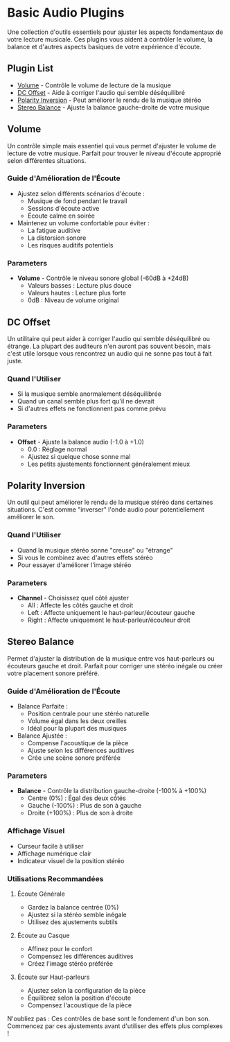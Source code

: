 # Basic Audio Plugins

Une collection d'outils essentiels pour ajuster les aspects fondamentaux de votre lecture musicale. Ces plugins vous aident à contrôler le volume, la balance et d'autres aspects basiques de votre expérience d'écoute.

## Plugin List

- [Volume](#volume) - Contrôle le volume de lecture de la musique
- [DC Offset](#dc-offset) - Aide à corriger l'audio qui semble déséquilibré
- [Polarity Inversion](#polarity-inversion) - Peut améliorer le rendu de la musique stéréo
- [Stereo Balance](#stereo-balance) - Ajuste la balance gauche-droite de votre musique

## Volume

Un contrôle simple mais essentiel qui vous permet d'ajuster le volume de lecture de votre musique. Parfait pour trouver le niveau d'écoute approprié selon différentes situations.

### Guide d'Amélioration de l'Écoute
- Ajustez selon différents scénarios d'écoute :
  - Musique de fond pendant le travail
  - Sessions d'écoute active
  - Écoute calme en soirée
- Maintenez un volume confortable pour éviter :
  - La fatigue auditive
  - La distorsion sonore
  - Les risques auditifs potentiels

### Parameters
- **Volume** - Contrôle le niveau sonore global (-60dB à +24dB)
  - Valeurs basses : Lecture plus douce
  - Valeurs hautes : Lecture plus forte
  - 0dB : Niveau de volume original

## DC Offset

Un utilitaire qui peut aider à corriger l'audio qui semble déséquilibré ou étrange. La plupart des auditeurs n'en auront pas souvent besoin, mais c'est utile lorsque vous rencontrez un audio qui ne sonne pas tout à fait juste.

### Quand l'Utiliser
- Si la musique semble anormalement déséquilibrée
- Quand un canal semble plus fort qu'il ne devrait
- Si d'autres effets ne fonctionnent pas comme prévu

### Parameters
- **Offset** - Ajuste la balance audio (-1.0 à +1.0)
  - 0.0 : Réglage normal
  - Ajustez si quelque chose sonne mal
  - Les petits ajustements fonctionnent généralement mieux

## Polarity Inversion

Un outil qui peut améliorer le rendu de la musique stéréo dans certaines situations. C'est comme "inverser" l'onde audio pour potentiellement améliorer le son.

### Quand l'Utiliser
- Quand la musique stéréo sonne "creuse" ou "étrange"
- Si vous le combinez avec d'autres effets stéréo
- Pour essayer d'améliorer l'image stéréo

### Parameters
- **Channel** - Choisissez quel côté ajuster
  - All : Affecte les côtés gauche et droit
  - Left : Affecte uniquement le haut-parleur/écouteur gauche
  - Right : Affecte uniquement le haut-parleur/écouteur droit

## Stereo Balance

Permet d'ajuster la distribution de la musique entre vos haut-parleurs ou écouteurs gauche et droit. Parfait pour corriger une stéréo inégale ou créer votre placement sonore préféré.

### Guide d'Amélioration de l'Écoute
- Balance Parfaite :
  - Position centrale pour une stéréo naturelle
  - Volume égal dans les deux oreilles
  - Idéal pour la plupart des musiques
- Balance Ajustée :
  - Compense l'acoustique de la pièce
  - Ajuste selon les différences auditives
  - Crée une scène sonore préférée

### Parameters
- **Balance** - Contrôle la distribution gauche-droite (-100% à +100%)
  - Centre (0%) : Égal des deux côtés
  - Gauche (-100%) : Plus de son à gauche
  - Droite (+100%) : Plus de son à droite

### Affichage Visuel
- Curseur facile à utiliser
- Affichage numérique clair
- Indicateur visuel de la position stéréo

### Utilisations Recommandées

1. Écoute Générale
   - Gardez la balance centrée (0%)
   - Ajustez si la stéréo semble inégale
   - Utilisez des ajustements subtils

2. Écoute au Casque
   - Affinez pour le confort
   - Compensez les différences auditives
   - Créez l'image stéréo préférée

3. Écoute sur Haut-parleurs
   - Ajustez selon la configuration de la pièce
   - Équilibrez selon la position d'écoute
   - Compensez l'acoustique de la pièce

N'oubliez pas : Ces contrôles de base sont le fondement d'un bon son. Commencez par ces ajustements avant d'utiliser des effets plus complexes !
